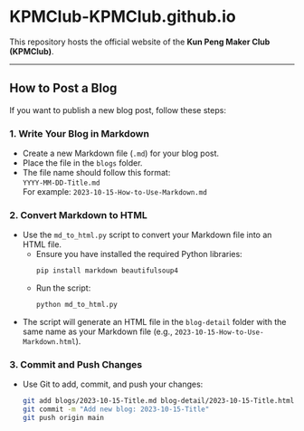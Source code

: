 # KPMClub-KPMClub.github.io

This repository hosts the official website of the **Kun Peng Maker Club (KPMClub)**.

---

## How to Post a Blog

If you want to publish a new blog post, follow these steps:

### 1. Write Your Blog in Markdown
- Create a new Markdown file (`.md`) for your blog post.
- Place the file in the `blogs` folder.
- The file name should follow this format:  
  `YYYY-MM-DD-Title.md`  
  For example: `2023-10-15-How-to-Use-Markdown.md`

### 2. Convert Markdown to HTML
- Use the `md_to_html.py` script to convert your Markdown file into an HTML file.
  - Ensure you have installed the required Python libraries:
    ```bash
    pip install markdown beautifulsoup4
    ```
  - Run the script:
    ```bash
    python md_to_html.py
    ```
- The script will generate an HTML file in the `blog-detail` folder with the same name as your Markdown file (e.g., `2023-10-15-How-to-Use-Markdown.html`).

### 3. Commit and Push Changes
- Use Git to add, commit, and push your changes:
  ```bash
  git add blogs/2023-10-15-Title.md blog-detail/2023-10-15-Title.html
  git commit -m "Add new blog: 2023-10-15-Title"
  git push origin main
